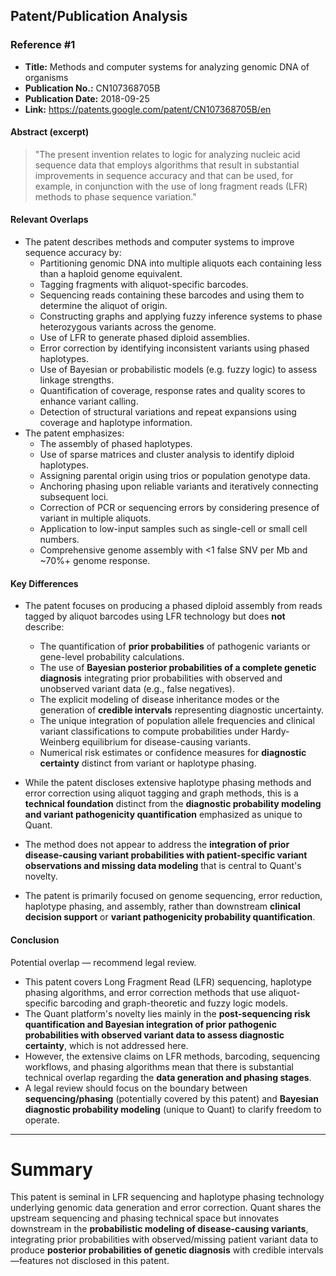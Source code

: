 ## Patent/Publication Analysis

### Reference #1

- **Title:** Methods and computer systems for analyzing genomic DNA of organisms  
- **Publication No.:** CN107368705B  
- **Publication Date:** 2018-09-25  
- **Link:** https://patents.google.com/patent/CN107368705B/en  

#### Abstract (excerpt)

> "The present invention relates to logic for analyzing nucleic acid sequence data that employs algorithms that result in substantial improvements in sequence accuracy and that can be used, for example, in conjunction with the use of long fragment reads (LFR) methods to phase sequence variation."

#### Relevant Overlaps

- The patent describes methods and computer systems to improve sequence accuracy by:
  - Partitioning genomic DNA into multiple aliquots each containing less than a haploid genome equivalent.
  - Tagging fragments with aliquot-specific barcodes.
  - Sequencing reads containing these barcodes and using them to determine the aliquot of origin.
  - Constructing graphs and applying fuzzy inference systems to phase heterozygous variants across the genome.
  - Use of LFR to generate phased diploid assemblies.
  - Error correction by identifying inconsistent variants using phased haplotypes.
  - Use of Bayesian or probabilistic models (e.g. fuzzy logic) to assess linkage strengths.
  - Quantification of coverage, response rates and quality scores to enhance variant calling.
  - Detection of structural variations and repeat expansions using coverage and haplotype information.
- The patent emphasizes:
  - The assembly of phased haplotypes.
  - Use of sparse matrices and cluster analysis to identify diploid haplotypes.
  - Assigning parental origin using trios or population genotype data.
  - Anchoring phasing upon reliable variants and iteratively connecting subsequent loci.
  - Correction of PCR or sequencing errors by considering presence of variant in multiple aliquots.
  - Application to low-input samples such as single-cell or small cell numbers.
  - Comprehensive genome assembly with <1 false SNV per Mb and ~70%+ genome response.

#### Key Differences

- The patent focuses on producing a phased diploid assembly from reads tagged by aliquot barcodes using LFR technology but does **not** describe:
  - The quantification of **prior probabilities** of pathogenic variants or gene-level probability calculations.
  - The use of **Bayesian posterior probabilities of a complete genetic diagnosis** integrating prior probabilities with observed and unobserved variant data (e.g., false negatives).
  - The explicit modeling of disease inheritance modes or the generation of **credible intervals** representing diagnostic uncertainty.
  - The unique integration of population allele frequencies and clinical variant classifications to compute probabilities under Hardy-Weinberg equilibrium for disease-causing variants.
  - Numerical risk estimates or confidence measures for **diagnostic certainty** distinct from variant or haplotype phasing.

- While the patent discloses extensive haplotype phasing methods and error correction using aliquot tagging and graph methods, this is a **technical foundation** distinct from the **diagnostic probability modeling and variant pathogenicity quantification** emphasized as unique to Quant.

- The method does not appear to address the **integration of prior disease-causing variant probabilities with patient-specific variant observations and missing data modeling** that is central to Quant's novelty.

- The patent is primarily focused on genome sequencing, error reduction, haplotype phasing, and assembly, rather than downstream **clinical decision support** or **variant pathogenicity probability quantification**.

#### Conclusion

Potential overlap — recommend legal review.

- This patent covers Long Fragment Read (LFR) sequencing, haplotype phasing algorithms, and error correction methods that use aliquot-specific barcoding and graph-theoretic and fuzzy logic models.
- The Quant platform's novelty lies mainly in the **post-sequencing risk quantification and Bayesian integration of prior pathogenic probabilities with observed variant data to assess diagnostic certainty**, which is not addressed here.
- However, the extensive claims on LFR methods, barcoding, sequencing workflows, and phasing algorithms mean that there is substantial technical overlap regarding the **data generation and phasing stages**.
- A legal review should focus on the boundary between **sequencing/phasing** (potentially covered by this patent) and **Bayesian diagnostic probability modeling** (unique to Quant) to clarify freedom to operate.

---

# Summary

This patent is seminal in LFR sequencing and haplotype phasing technology underlying genomic data generation and error correction. Quant shares the upstream sequencing and phasing technical space but innovates downstream in the **probabilistic modeling of disease-causing variants**, integrating prior probabilities with observed/missing patient variant data to produce **posterior probabilities of genetic diagnosis** with credible intervals—features not disclosed in this patent.
